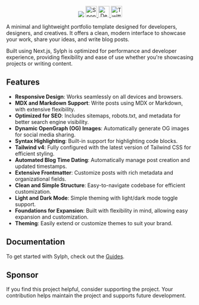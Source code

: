 <p align="center">
<img src=".github/assets/readme.png">
<a href="https://github.com/sponsors/raphaelsalaja">
    <picture>
        <img src="https://github.com/user-attachments/assets/e9754454-5f51-4166-8194-0f3ba1db82dc" alt="Sponsor" height="30">
    </picture>
</a>
<a href="https://vercel.com/new/clone?repository-url=https://github.com/raphaelsalaja/sylph&env=NEXT_PUBLIC_SITE_URL&project-name=portfolio&repository-name=portfolio&redirect-url=https://twitter.com/raphaelsalaja&demo-title=next-slyph-portfolio&demo-description=A+minimal+blog+built+with+Next.js.&demo-url=https://next-sylph-portfolio.vercel.app&demo-image=https://raw.githubusercontent.com/raphaelsalaja/sylph/refs/heads/main/.github/assets/readme.png&teamSlug=raphael-salaja">
    <picture>
        <img src="https://github.com/user-attachments/assets/7ea626bf-b827-4995-b0d0-6eea0c0ba2d5" alt="Deploy" height="30">
    </picture>
</a>
<a href="https://x.com/raphaelsalaja">
    <picture>
        <img src="https://github.com/user-attachments/assets/8d599ebf-b73e-4c05-8297-867b5846b7c4" alt="Twitter" height="30">
    </picture>
</a>
</p>

A minimal and lightweight portfolio template designed for developers, designers, and creatives. It offers a clean, modern interface to showcase your work, share your ideas, and write blog posts.

Built using Next.js, Sylph is optimized for performance and developer experience, providing flexibility and ease of use whether you're showcasing projects or writing content.

## Features

- **Responsive Design**: Works seamlessly on all devices and browsers.
- **MDX and Markdown Support**: Write posts using MDX or Markdown, with extensive flexibility.
- **Optimized for SEO**: Includes sitemaps, robots.txt, and metadata for better search engine visibility.
- **Dynamic OpenGraph (OG) Images**: Automatically generate OG images for social media sharing.
- **Syntax Highlighting**: Built-in support for highlighting code blocks.
- **Tailwind v4**: Fully configured with the latest version of Tailwind CSS for efficient styling.
- **Automated Blog Time Dating**: Automatically manage post creation and updated timestamps.
- **Extensive Frontmatter**: Customize posts with rich metadata and organizational fields.
- **Clean and Simple Structure**: Easy-to-navigate codebase for efficient customization.
- **Light and Dark Mode**: Simple theming with light/dark mode toggle support.
- **Foundations for Expansion**: Built with flexibility in mind, allowing easy expansion and customization.
- **Theming**: Easily extend or customize themes to suit your brand.

## Documentation

To get started with Sylph, check out the [Guides](https://next-sylph-portfolio.vercel.app/guides).

## Sponsor

If you find this project helpful, consider supporting the project. Your contribution helps maintain the project and supports future development.
